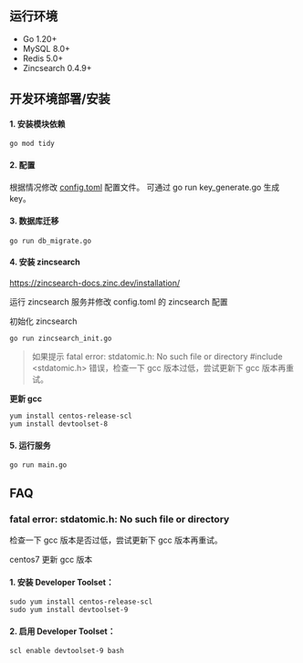 ## 运行环境

- Go 1.20+
- MySQL 8.0+
- Redis 5.0+
- Zincsearch 0.4.9+

## 开发环境部署/安装

#### 1. 安装模块依赖

```shell
go mod tidy
```

#### 2. 配置

根据情况修改 [config.toml](config.toml) 配置文件。
可通过 go run key_generate.go 生成 key。

#### 3. 数据库迁移

```shell
go run db_migrate.go
```

#### 4. 安装 zincsearch

https://zincsearch-docs.zinc.dev/installation/

运行 zincsearch 服务并修改 config.toml 的 zincsearch 配置

初始化 zincsearch
```shell
go run zincsearch_init.go
```

> 如果提示 fatal error: stdatomic.h: No such file or directory
> #include <stdatomic.h> 错误，检查一下 gcc 版本过低，尝试更新下 gcc 版本再重试。

**更新 gcc**
```shell
yum install centos-release-scl
yum install devtoolset-8
```

#### 5. 运行服务

```shell
go run main.go
```

## FAQ

### fatal error: stdatomic.h: No such file or directory

检查一下 gcc 版本是否过低，尝试更新下 gcc 版本再重试。

centos7 更新 gcc 版本

#### 1. 安装 Developer Toolset：

```shell
sudo yum install centos-release-scl
sudo yum install devtoolset-9
```

#### 2. 启用 Developer Toolset：

```shell
scl enable devtoolset-9 bash
```